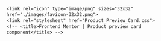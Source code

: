 <html lang="en"><head>
    <meta charset="UTF-8">
    <meta name="viewport" content="width=device-width, initial-scale=1.0"> <!-- displays site properly based on user's device -->
  
    <link rel="icon" type="image/png" sizes="32x32" href="./images/favicon-32x32.png">
    <link rel="stylesheet" href="Product_Preview_Card.css">
    <!-- <title>Frontend Mentor | Product preview card component</title> -->
  <!-- Fuente importada 1 -->
  <link rel="preconnect" href="https://fonts.googleapis.com">
  <link rel="preconnect" href="https://fonts.gstatic.com" crossorigin>
  <link href="https://fonts.googleapis.com/css2?family=Fraunces:opsz,wght@9..144,700&family=Montserrat:wght@500&display=swap" rel="stylesheet">
  <!-- Fuente importada 2 -->
  <link rel="preconnect" href="https://fonts.googleapis.com">
  <link rel="preconnect" href="https://fonts.gstatic.com" crossorigin>
  <link href="https://fonts.googleapis.com/css2?family=Fraunces:opsz,wght@9..144,700&family=Montserrat:wght@500&display=swap" rel="stylesheet">
  <!-- Fuente importada 3 -->
  <link rel="preconnect" href="https://fonts.googleapis.com">
  <link rel="preconnect" href="https://fonts.gstatic.com" crossorigin>
  <link href="https://fonts.googleapis.com/css2?family=Fraunces:opsz,wght@9..144,700&family=Montserrat:ital,wght@1,700&display=swap" rel="stylesheet">
  <!-- Feel free to remove these styles or customise in your own stylesheet 👍 -->
    <style>
     *{
    margin: 0;
    padding: 0;
    box-sizing: border-box;
}

.container{
    display: flex;
    align-items: center;
    justify-content: center;
    height: 100vh;
    background-color: hsl(30, 38%, 92%);
    padding: 0 20px;
}
.card-container{
    display: flex;
    width: 600px;
    height: auto;
    background:white;
    border-radius: 0.8rem;
    
}
.card-container:hover{
    box-shadow: 1px 1px 2px rgba(0, 0, 0 , 2) ;
    transition: 1s;
}
.header{
    display: flex;
    align-items: left;
}
.User-interfaz{
    margin-right:0;
    text-align: left;

}
.header img{
    width: 300px;
    padding: auto;
    margin: -1.25rem 0 -1.25rem -1.25rem;
    border-top-left-radius: 0.8rem;
    border-bottom-left-radius: 0.8rem;
}
.header, .user-interfaz{
    padding: 20px;
    
}
.header h4{
    padding: 10px;
    text-align: left;
    font-family:'Montserrat', sans-serif;
    font-weight: 700;
    margin-left: 0.4rem;
    font-size: 15px;
    margin-top: -1rem;
    opacity: 60%;
    
}
.header h2{
    text-align: left;
    margin-left: 0.5rem;
    padding: 5px;
    font-size: 30px;
    font-family:'Fraunces', serif;
    font-weight: 700;

}
.header p{
    padding: 0.8rem;
    text-align: left;
    font-size: 14px;
    font-family: 'Montserrat', sans-serif;
    margin-bottom:5px;
    opacity: 60%;

}

span{
    color: hsl(158, 36%, 37%);
    font-family: 'Fraunces', serif;
    font-size: 30px;
    float: right;
    margin-top: 0.7rem;
    
    
}
button{
    background-color: hsl(158, 36%, 37%);
    color:white;
    padding: 12px 72px;
    text-align: center;
    margin-left: 1.2rem;
    border-radius: 6px;
    border: 0;
    font-family: 'Montserrat', sans-serif;;
    margin-top: 5px;
}
button:hover{
    box-shadow: 2px 2px 2px 2px hsl(158, 36%, 37%);
    transition: .5s;
    cursor: pointer;
}
.carrito{
    display: flex;
    align-items: left;
}

.old-price{
    float: right;
    font-family: 'Fraunces', serif;
    text-decoration: line-through;
    margin-top: 1rem;
}

@media (max-width:640px){
    .card-container{
        display:block;
    }
    .header{
        padding:20px 20px 5px 20px ;
        border:none;
    }
    .user-interfaz{
        padding: 5px 20px 20px 20px ;
        background: transparent;
    }
    .header h4{
        margin:0;
    }
}

    </style>
  </head>
  <body>
    
    <div class="container">
      <div class="card-container">
        <div class="header">
          <img src="image-product-desktop.jpg">
        <div class="UI-DIV">
      <div class="user-interfaz">
        <h4>P E R F U M E</h4>
        <h2>Gabrielle<br>Essence Eau<br> De Parfum</h2>
        <p>A floral, solar and voluptous interpretation composed by Olivier Poige, Perfumer-Creator for the house of CHANEL.</p>
        <div class="prices">
        <p class="old-price">$169.99</p>
        <span>$149.99</span>
        <button>Add to cart</button>
        </div>
        </div>
      </div>
    </div>

    
